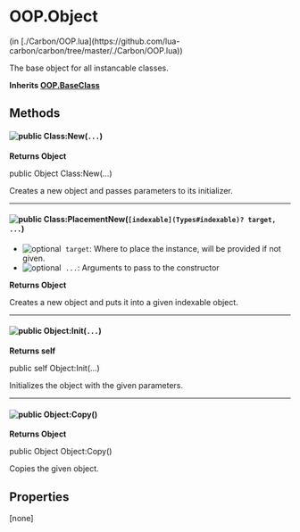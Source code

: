 <link href="../../style.css" rel="stylesheet" type="text/css"/>
<h1 class="class-title">OOP.Object</h1>
<span class="file-link">(in [./Carbon/OOP.lua](https://github.com/lua-carbon/carbon/tree/master/./Carbon/OOP.lua))</span><br/>

The base object for all instancable classes.

**Inherits [OOP.BaseClass](Classes/OOP.BaseClass)**

## Methods
<h4 class="method-name"><img alt="public" src="https://img.shields.io/badge/ -public-11b237.svg?style=flat-square" />  Class:New(<code>...</code>)</h4>



**Returns  Object**

public Object Class:New(...)

Creates a new object and passes parameters to its initializer.

<hr/>
<h4 class="method-name"><img alt="public" src="https://img.shields.io/badge/ -public-11b237.svg?style=flat-square" />  Class:PlacementNew(<code>[indexable](Types#indexable)? target, ...</code>)</h4>

- <img alt="optional" src="https://img.shields.io/badge/%20-optional-0092e6.svg?style=flat-square" />&nbsp;&nbsp;`target`: Where to place the instance, will be provided if not given.
- <img alt="optional" src="https://img.shields.io/badge/%20-optional-0092e6.svg?style=flat-square" />&nbsp;&nbsp;`...`: Arguments to pass to the constructor

**Returns  Object**

Creates a new object and puts it into a given indexable object.

<hr/>
<h4 class="method-name"><img alt="public" src="https://img.shields.io/badge/ -public-11b237.svg?style=flat-square" />  Object:Init(<code>...</code>)</h4>



**Returns  self**

public self Object:Init(...)

Initializes the object with the given parameters.

<hr/>
<h4 class="method-name"><img alt="public" src="https://img.shields.io/badge/ -public-11b237.svg?style=flat-square" />  Object:Copy()</h4>



**Returns  Object**

public Object Object:Copy()

Copies the given object.


## Properties
[none]
